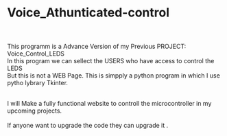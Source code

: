 # Voice_Athunticated-control
<br><br>
This programm is a Advance Version of my Previous PROJECT: Voice_Control_LEDS<br>
In this program we can sellect the USERS who have access to control the LEDS<br>
But this is not a WEB Page. This is simpply a python program in which I use pytho lybrary Tkinter.<br><br>

I will Make a fully functional website to controll the microcontroller in my upcoming projects.<br><br>
If anyone want to upgrade the code they can upgrade it .<br>

